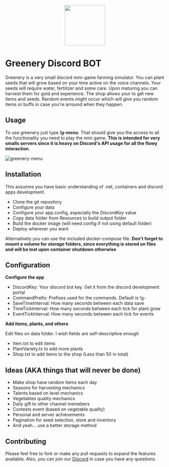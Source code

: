 <p align="center">
  <img width="128" height="128" src="https://user-images.githubusercontent.com/14122279/135566373-b598c0c5-2a87-41e9-b7e8-2717ce378e52.png">
</p>

# Greenery Discord BOT

Greenery is a very small discord mini-game farming simulator. You can plant seeds that will grow based on your time active on the voice channels. Your seeds will require water, fertilizer and some care. Upon maturing you can harvest them for gold and experience. The shop allows your to get new items and seeds. Random events might occur which will give you random items or buffs in case you're arround when they happen.

## Usage

To use greenery just type ***!g-menu***. That should give you the access to all the functionality you need to play the mini game. **This is intended for very smalls servers since it is heavy on Discord's API usage for all the flowy interaction**.

![greenery-menu](https://user-images.githubusercontent.com/14122279/135566454-eb3a5743-aa18-4285-905a-aeacbb243c05.PNG)

## Installation

This assumes you have basic understanding of .net, containers and discord apps development.

- Clone the git repository
- Configure your data
- Configure your app.config, especially the *DiscordKey* value
- Copy data folder from Resources to build output folder
- Build the docker image (will need config if not using default folder)
- Deploy wherever you want

Alternatively you can use the included *docker-compose* file. 
**Don't forget to mount a volume for *storage* folders, since everything is stored on files and will be lost upon container shutdown otherwise**

## Configuration

**Configure the app**
- DiscordKey: Your discord bot key. Get it from the discord development portal
- CommandPrefix: Prefixes used for the commands. Default is !g-
- SaveTimeInterval: How many seconds between each data save
- TimeTickInterval: How many seconds between each tick for plant grow
- EventTickInterval: How many seconds between each tick for events

**Add items, plants, and others**

Edit files on data folder. I wish fields are self-descriptive enough
- Item.txt to edit items
- PlantVariety.tx to add more plants
- Shop.txt to add items to the shop (Less than 50 in total)

## Ideas (AKA things that will never be done)

- Make shop have random items each day 
- Seasons for harvesting mechanics
- Talents based on level mechanics
- Vegetables quality mechanics
- Daily gift to other channel memebers
- Contests event (based on vegetable quality)
- Personal and server achievements
- Pagination for seed selection, store and inventory
- And yeah... use a better storage method

## Contributing
Please feel free to fork or make any pull requests to expand the features available. Also, you can join our [Discord](https://discord.gg/nddUMHjCFC) in case you have any questions.

